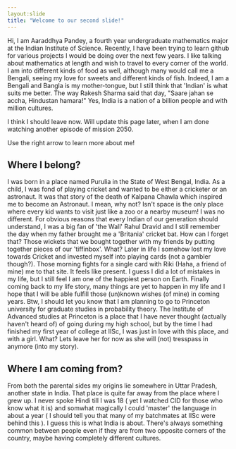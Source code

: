 ```yaml
---
layout:slide
title: "Welcome to our second slide!"
---
```


Hi, I am Aaraddhya Pandey, a fourth year undergraduate mathematics major at the Indian Institute of Science. Recently, I have been trying to learn github for various projects I would be doing over the next few years. I like talking about mathematics at length and wish to travel to every corner of the world. I am into different kinds of food as well, although many would call me a Bengali, seeing my love for sweets and different kinds of fish. Indeed, I am a Bengali and Bangla is my mother-tongue, but I still think that 'Indian' is what suits me better. The way Rakesh Sharma said that day, "Saare jahan se accha, Hindustan hamara!" Yes, India is a nation of a billion people and with million cultures.

I think I should leave now. Will update this page later, when I am done watching another episode of mission 2050.

Use the right arrow to learn more about me!







Where I belong?
---

I was born in a place named Purulia in the State of West Bengal, India. As a child, I was fond of playing cricket and wanted to be either a cricketer or an astronaut. It was that story of the death of Kalpana Chawla which inspired me to become an Astronaut. I mean, why not? Isn't space is the only place where every kid wants to visit just like a zoo or a nearby museum! I was no different. For obvious reasons that every Indian of our generation should understand, I was a big fan of 'the Wall' Rahul Dravid and I still remember the day when my father brought me a 'Britania' cricket bat. How can I forget that? Those wickets that we bought together with my friends by putting together pieces of our 'tiffinbox'. What? Later in life I somehow lost my love towards Cricket and invested myself into playing cards (not a gambler though?). Those morning fights for a single card with Riki (Haha, a friend of mine) me to that site. It feels like present. I guess I did a lot of mistakes in my life, but I still feel I am one of the happiest person on Earth. Finally coming back to my life story,  many  things are yet to happen in my life and I hope that I will be able fulfill those (un)known wishes (of mine) in coming years. Btw, I should let you know that I am planning to go to Princeton university for graduate studies in probability theory. The Institute of Advanced studies  at Princeton is a place that I have never thought (actually haven't heard of) of going during my high school, but by the time I had finished my first year of college at IISc, I was just in love with this place, and with a girl. What? Lets leave her for now as she will (not) tresspass in anymore (into my story).


Where I am coming from?
---

From both the parental sides my origins lie somewhere in Uttar Pradesh, another state in India. That place is quite far away from the place where I grew up. I never spoke Hindi till I was 18 ( yet I watched CID for those who know what it is) and somwhat magically I could 'master' the language in about a year ( I should tell you that many of my batchmates at IISc were behind this ). I guess this is what India is about. There's always something common between people even if they are from  two opposite corners of the country, maybe having completely different cultures. 

